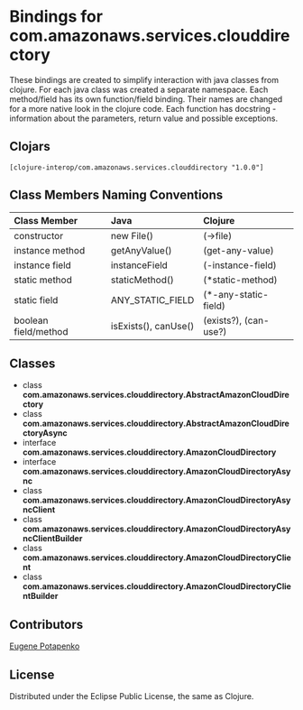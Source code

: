 # Bindings for com.amazonaws.services.clouddirectory

These bindings are created to simplify interaction with java classes from clojure.
For each java class was created a separate namespace.
Each method/field has its own function/field binding.
Their names are changed for a more native look in the clojure code. Each function has docstring - information about the parameters, return value and possible exceptions.

## Clojars

```
[clojure-interop/com.amazonaws.services.clouddirectory "1.0.0"]
```

## Class Members Naming Conventions

| Class Member | Java | Clojure |
|:--|:--|:--|
| constructor | new File() | (->file) |
| instance method | getAnyValue() | (get-any-value) |
| instance field | instanceField | (-instance-field) |
| static method | staticMethod() | (*static-method) |
| static field | ANY_STATIC_FIELD | (*-any-static-field) |
| boolean field/method | isExists(), canUse() | (exists?), (can-use?) |

## Classes

- class **com.amazonaws.services.clouddirectory.AbstractAmazonCloudDirectory**
- class **com.amazonaws.services.clouddirectory.AbstractAmazonCloudDirectoryAsync**
- interface **com.amazonaws.services.clouddirectory.AmazonCloudDirectory**
- interface **com.amazonaws.services.clouddirectory.AmazonCloudDirectoryAsync**
- class **com.amazonaws.services.clouddirectory.AmazonCloudDirectoryAsyncClient**
- class **com.amazonaws.services.clouddirectory.AmazonCloudDirectoryAsyncClientBuilder**
- class **com.amazonaws.services.clouddirectory.AmazonCloudDirectoryClient**
- class **com.amazonaws.services.clouddirectory.AmazonCloudDirectoryClientBuilder**

## Contributors

[Eugene Potapenko](https://github.com/potapenko/)

## License

Distributed under the Eclipse Public License, the same as Clojure.

